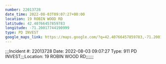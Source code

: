 ```yaml
---
number: 22013728
date_time: 2022-08-03T09:07:27+00:00
location: 19 ROBIN WOOD RD
latitude: 42.40766457859783
longitude: -71.20017744190999
type: PD INVEST
google_maps_link: https://maps.google.com/?q=42.40766457859783,-71.20017744190999
---
```


;;;Incident #: 22013728   Date: 2022-08-03 09:07:27   Type: 911 PD INVEST;;;Location: 19 ROBIN WOOD RD;;;;;;
